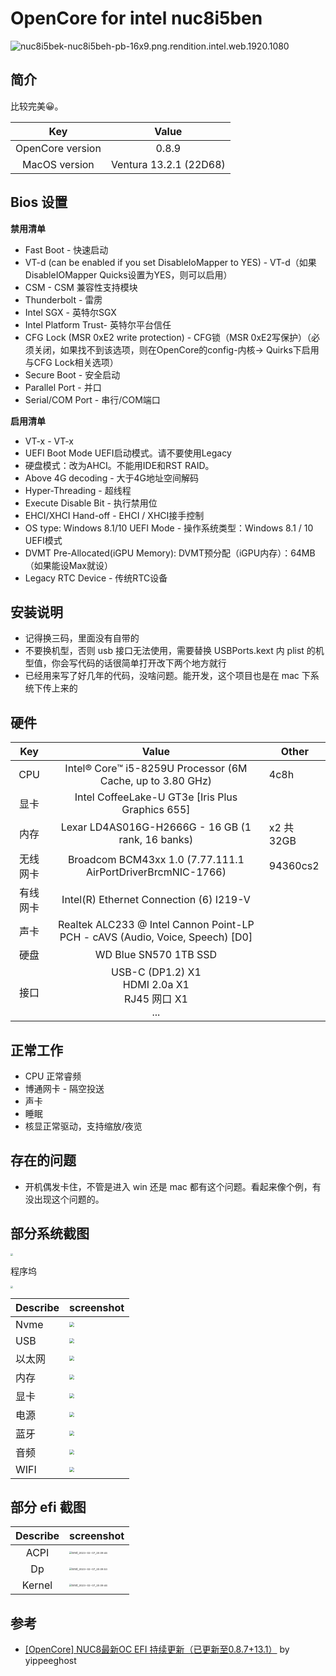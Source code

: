 # OpenCore for intel nuc8i5ben

![nuc8i5bek-nuc8i5beh-pb-16x9.png.rendition.intel.web.1920.1080](./assets/nuc8i5bek-nuc8i5beh-pb-16x9.png.rendition.intel.web.1920.1080.webp)

## 简介

比较完美😀。

|       Key        |         Value          |
| :--------------: | :--------------------: |
| OpenCore version |         0.8.9          |
|  MacOS version   | Ventura 13.2.1 (22D68) |

## Bios 设置

**禁用清单**

- Fast Boot - 快速启动
- VT-d (can be enabled if you set DisableIoMapper to YES) - VT-d（如果DisableIOMapper Quicks设置为YES，则可以启用）
- CSM - CSM 兼容性支持模块
- Thunderbolt - 雷雳
- Intel SGX - 英特尔SGX
- Intel Platform Trust- 英特尔平台信任
- CFG Lock (MSR 0xE2 write protection) - CFG锁（MSR 0xE2写保护）（必须关闭，如果找不到该选项，则在OpenCore的config-内核-> Quirks下启用与CFG Lock相关选项）
- Secure Boot - 安全启动
- Parallel Port - 并口
- Serial/COM Port - 串行/COM端口

**启用清单**

- VT-x - VT-x
- UEFI Boot Mode UEFI启动模式。请不要使用Legacy
- 硬盘模式：改为AHCI。不能用IDE和RST RAID。
- Above 4G decoding - 大于4G地址空间解码
- Hyper-Threading - 超线程
- Execute Disable Bit - 执行禁用位
- EHCI/XHCI Hand-off - EHCI / XHCI接手控制
- OS type: Windows 8.1/10 UEFI Mode - 操作系统类型：Windows 8.1 / 10 UEFI模式
- DVMT Pre-Allocated(iGPU Memory): DVMT预分配（iGPU内存）：64MB（如果能设Max就设）
- Legacy RTC Device - 传统RTC设备

## 安装说明

- 记得换三码，里面没有自带的
- 不要换机型，否则 usb 接口无法使用，需要替换 USBPorts.kext 内 plist 的机型值，你会写代码的话很简单打开改下两个地方就行
- 已经用来写了好几年的代码，没啥问题。能开发，这个项目也是在 mac 下系统下传上来的

## 硬件

|   Key    |                            Value                             | Other      |
| :------: | :----------------------------------------------------------: | ---------- |
|   CPU    |  Intel® Core™ i5-8259U Processor (6M Cache, up to 3.80 GHz)  | 4c8h       |
|   显卡   |       Intel CoffeeLake-U GT3e [Iris Plus Graphics 655]       |            |
|   内存   |      Lexar LD4AS016G-H2666G - 16 GB (1 rank, 16 banks)       | x2 共 32GB |
| 无线网卡 | Broadcom BCM43xx 1.0 (7.77.111.1 AirPortDriverBrcmNIC-1766)  | 94360cs2   |
| 有线网卡 |           Intel(R) Ethernet Connection (6) I219-V            |            |
|   声卡   | Realtek ALC233 @ Intel Cannon Point-LP PCH - cAVS (Audio, Voice, Speech) [D0] |            |
|   硬盘   |                    WD Blue SN570 1TB SSD                     |            |
|   接口   |  USB-C (DP1.2) X1<br/>HDMI 2.0a X1<br/>RJ45 网口 X1<br/>...  |            |

## 正常工作

- CPU 正常睿频
- 博通网卡 - 隔空投送
- 声卡
- 睡眠
- 核显正常驱动，支持缩放/夜览

## 存在的问题

- 开机偶发卡住，不管是进入 win 还是 mac 都有这个问题。看起来像个例，有没出现这个问题的。


## 部分系统截图

<img src="./assets/iShot_2023-02-15_14.52.14.webp" style="zoom:25%;" />

程序坞

<img src="./assets/iShot_2023-02-15_14.48.39.webp" style="zoom:25%;" />

| Describe | screenshot                                                   |
| -------- | ------------------------------------------------------------ |
| Nvme     | <img src="./assets/iShot_2023-02-15_14.55.15.webp" style="zoom: 50%;" /> |
| USB      | <img src="./assets/iShot_2023-02-15_14.55.00.webp" style="zoom:50%;" /> |
| 以太网   | <img src="./assets/iShot_2023-02-15_14.54.41.webp" style="zoom:50%;" /> |
| 内存     | <img src="./assets/iShot_2023-02-15_14.54.35.webp" style="zoom:50%;" /> |
| 显卡     | <img src="./assets/iShot_2023-02-15_14.54.28.webp" style="zoom:50%;" /> |
| 电源     | <img src="./assets/iShot_2023-02-15_14.54.14.webp" style="zoom:50%;" /> |
| 蓝牙     | <img src="./assets/iShot_2023-02-15_14.54.10.webp" style="zoom:50%;" /> |
| 音频     | <img src="./assets/iShot_2023-02-15_14.54.02.webp" style="zoom:50%;" /> |
| WIFI     | <img src="./assets/iShot_2023-02-15_14.53.54.webp" style="zoom:50%;" /> |

## 部分 efi 截图

| Describe | screenshot                                                   |
| :------: | ------------------------------------------------------------ |
|   ACPI   | <img src="./assets/iShot_2023-02-15_14.43.29.webp" alt="iShot_2023-02-07_20.09.44" style="zoom:25%;" /> |
|    Dp    | <img src="./assets/iShot_2023-02-15_14.44.35.webp" alt="iShot_2023-02-07_20.09.53" style="zoom:25%;" /> |
|  Kernel  | <img src="./assets/iShot_2023-02-15_14.45.03.webp" alt="iShot_2023-02-07_20.09.44" style="zoom:25%;" /> |



## 参考

- [[OpenCore] NUC8最新OC EFI 持续更新（已更新至0.8.7+13.1）](https://bbs.pcbeta.com/viewthread-1935097-1-1.html) by yippeeghost
